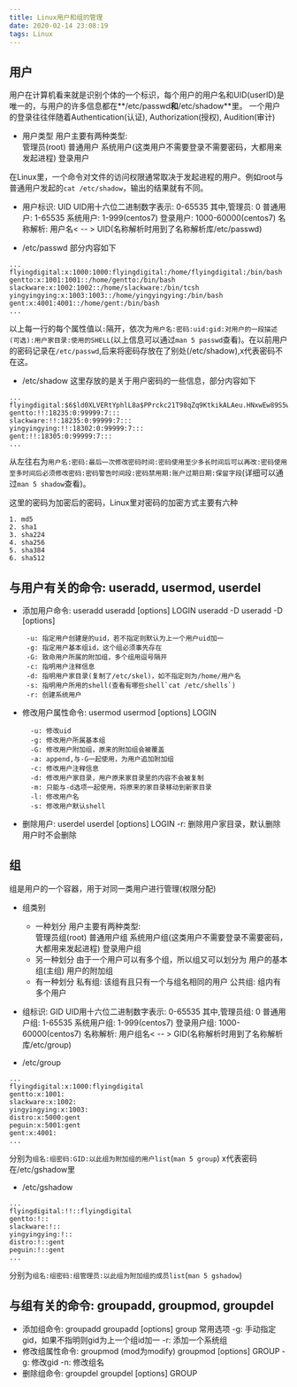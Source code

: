```yaml
---
title: Linux用户和组的管理
date: 2020-02-14 23:08:19
tags: Linux
---
```

## 用户
用户在计算机看来就是识别个体的一个标识，每个用户的用户名和UID(userID)是唯一的，与用户的许多信息都在**/etc/passwd**和**/etc/shadow**里。
一个用户的登录往往伴随着Authentication(认证), Authorization(授权), Audition(审计)

- 用户类型
用户主要有两种类型:	
	管理员(root)
	普通用户
		系统用户(这类用户不需要登录不需要密码，大都用来发起进程)
		登录用户

在Linux里，一个命令对文件的访问权限通常取决于发起进程的用户。例如root与普通用户发起的`cat /etc/shadow`，输出的结果就有不同。


- 用户标识: UID
	UID用十六位二进制数字表示: 0-65535
	其中,管理员: 0
	普通用户: 1-65535
		系统用户: 1-999(centos7)
		登录用户: 1000-60000(centos7)
	名称解析: 用户名< -- > UID(名称解析时用到了名称解析库/etc/passwd)


- /etc/passwd
部分内容如下
```
...
flyingdigital:x:1000:1000:flyingdigital:/home/flyingdigital:/bin/bash
gentto:x:1001:1001::/home/gentto:/bin/bash
slackware:x:1002:1002::/home/slackware:/bin/tcsh
yingyingying:x:1003:1003::/home/yingyingying:/bin/bash
gent:x:4001:4001::/home/gent:/bin/bash
...
```
以上每一行的每个属性值以`:`隔开，依次为`用户名:密码:uid:gid:对用户的一段描述(可选):用户家目录:使用的SHELL`(以上信息可以通过`man 5 passwd`查看)。在以前用户的密码记录在`/etc/passwd`,后来将密码存放在了别处(/etc/shadow),x代表密码不在这。

- /etc/shadow
这里存放的是关于用户密码的一些信息，部分内容如下
```
...
flyingdigital:$6$ld0XLVERtYphlL8a$PPrckc21T98qZq9KtkikALAeu.HNxwEw89S5wQdQzrY5Nz90D4mqF3mY2nFr66ZUx4o/ltkWpbEFfMT3Rl5/i1::0:99999:7:::
gentto:!!:18235:0:99999:7:::
slackware:!!:18235:0:99999:7:::
yingyingying:!!:18302:0:99999:7:::
gent:!!:18305:0:99999:7:::
...
```
从左往右为`用户名:密码:最后一次修改密码时间:密码使用至少多长时间后可以再改:密码使用至多时间后必须修改密码:密码警告时间段:密码禁用期:账户过期日期:保留字段`(详细可以通过`man 5 shadow`查看)。

这里的密码为加密后的密码，Linux里对密码的加密方式主要有六种
```
1. md5
2. sha1
3. sha224
4. sha256
5. sha384
6. sha512
```
## 与用户有关的命令: useradd, usermod, userdel
- 添加用户命令: useradd
   useradd [options] LOGIN
   useradd -D
   useradd -D [options]

       -u: 指定用户创建是的uid，若不指定则默认为上一个用户uid加一
       -g: 指定用户基本组id，这个组必须事先存在
       -G: 致命用户所属的附加组，多个组用逗号隔开
       -c: 指明用户注释信息 
       -d: 指明用户家目录(复制了/etc/skel)，如不指定则为/home/用户名
       -s: 指明用户所用的shell(查看有哪些shell`cat /etc/shells`)
       -r: 创建系统用户
- 修改用户属性命令: usermod
	usermod [options] LOGIN

		-u: 修改uid
		-g: 修改用户所属基本组
		-G: 修改用户附加组，原来的附加组会被覆盖
		-a: append,与-G一起使用，为用户追加附加组
		-c: 修改用户注释信息
		-d: 修改用户家目录，用户原来家目录里的内容不会被复制
		-m: 只能与-d选项一起使用，将原来的家目录移动到新家目录
		-l: 修改用户名
		-s: 修改用户默认shell
- 删除用户: userdel
	userdel [options] LOGIN
		-r: 删除用户家目录，默认删除用户时不会删除

## 组
组是用户的一个容器，用于对同一类用户进行管理(权限分配)

- 组类别
	- 一种划分
		用户主要有两种类型:	
			管理员组(root)
			普通用户组
				系统用户组(这类用户不需要登录不需要密码，大都用来发起进程)
				登录用户组
	- 另一种划分
		由于一个用户可以有多个组，所以组又可以划分为
			用户的基本组(主组)
			用户的附加组
	- 有一种划分
		私有组: 该组有且只有一个与组名相同的用户
		公共组: 组内有多个用户

- 组标识: GID
	UID用十六位二进制数字表示: 0-65535
	其中,管理员组: 0
	普通用户组: 1-65535
		系统用户组: 1-999(centos7)
		登录用户组: 1000-60000(centos7)
	名称解析: 用户组名< -- > GID(名称解析时用到了名称解析库/etc/group)

- /etc/group
```
...
flyingdigital:x:1000:flyingdigital
gentto:x:1001:
slackware:x:1002:
yingyingying:x:1003:
distro:x:5000:gent
peguin:x:5001:gent
gent:x:4001:
...
```
分别为`组名:组密码:GID:以此组为附加组的用户list`(`man 5 group`)
x代表密码在/etc/gshadow里

- /etc/gshadow
```
...
flyingdigital:!!::flyingdigital
gentto:!::
slackware:!::
yingyingying:!::
distro:!::gent
peguin:!::gent
...
```
分别为`组名:组密码:组管理员:以此组为附加组的成员list`(`man 5 gshadow`)

## 与组有关的命令: groupadd, groupmod, groupdel
- 添加组命令: groupadd
	groupadd [options] group
	常用选项
		-g: 手动指定gid，如果不指明则gid为上一个组id加一
		-r: 添加一个系统组
- 修改组属性命令: groupmod 	(mod为modify)
	groupmod [options] GROUP
		-g: 修改gid
		-n: 修改组名
- 删除组命令: groupdel
	groupdel [options] GROUP